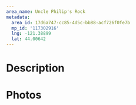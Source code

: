 ```yaml
---
area_name: Uncle Philip's Rock
metadata:
  area_id: 17d6a747-cc85-4d5c-bb88-acf726f0fe7b
  mp_id: '117302916'
  lng: -121.38899
  lat: 44.00642
---
```

# Description

# Photos

